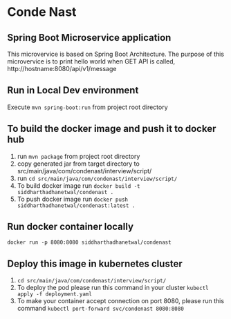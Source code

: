 # Conde Nast
## Spring Boot Microservice application

This microvervice is based on Spring Boot Architecture. The purpose of this microvervice is to print hello world when GET API is called, http://hostname:8080/api/v1/message

## Run in Local Dev environment
Execute ```mvn spring-boot:run``` from project root directory

## To build the docker image and push it to docker hub
1. run ```mvn package``` from project root directory
2. copy generated jar from target directory to src/main/java/com/condenast/interview/script/
3. run ```cd src/main/java/com/condenast/interview/script/```
4. To build docker image run ```docker build -t siddharthadhanetwal/condenast .```
5. To push docker image run ```docker push siddharthadhanetwal/condenast:latest .```

## Run docker container locally
```docker run -p 8080:8080 siddharthadhanetwal/condenast```

## Deploy this image in kubernetes cluster
1. ```cd src/main/java/com/condenast/interview/script/```
2. To deploy the pod please run this command in your cluster ```kubectl apply -f deployment.yaml```
3. To make your container accept connection on port 8080, please run this command ```kubectl port-forward svc/condenast 8080:8080```
